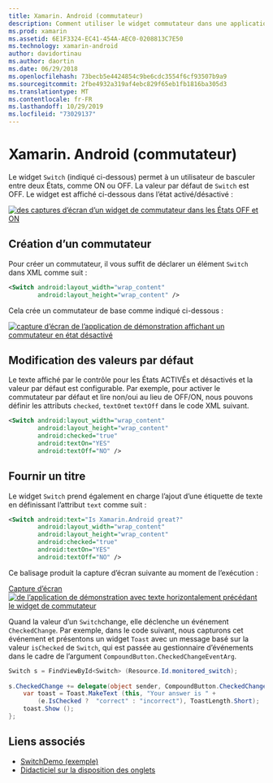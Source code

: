 ```yaml
---
title: Xamarin. Android (commutateur)
description: Comment utiliser le widget commutateur dans une application Xamarin. Android
ms.prod: xamarin
ms.assetid: 6E1F3324-EC41-454A-AEC0-0208813C7E50
ms.technology: xamarin-android
author: davidortinau
ms.author: daortin
ms.date: 06/29/2018
ms.openlocfilehash: 73becb5e4424854c9be6cdc3554f6cf93507b9a9
ms.sourcegitcommit: 2fbe4932a319af4ebc829f65eb1fb1816ba305d3
ms.translationtype: MT
ms.contentlocale: fr-FR
ms.lasthandoff: 10/29/2019
ms.locfileid: "73029137"
---
```

# <a name="xamarinandroid-switch"></a>Xamarin. Android (commutateur)

Le widget `Switch` (indiqué ci-dessous) permet à un utilisateur de basculer entre deux États, comme ON ou OFF. La valeur par défaut de `Switch` est OFF. Le widget est affiché ci-dessous dans l’état activé/désactivé :

[![des captures d’écran d’un widget de commutateur dans les États OFF et ON](switch-images/16-switch-onoff.png)](switch-images/16-switch-onoff.png#lightbox)

## <a name="creating-a-switch"></a>Création d’un commutateur

Pour créer un commutateur, il vous suffit de déclarer un élément `Switch` dans XML comme suit :

```xml
<Switch android:layout_width="wrap_content"
        android:layout_height="wrap_content" />
```

Cela crée un commutateur de base comme indiqué ci-dessous :

[![capture d’écran de l’application de démonstration affichant un commutateur en état désactivé](switch-images/07-switch.png)](switch-images/07-switch.png#lightbox)

## <a name="changing-default-values"></a>Modification des valeurs par défaut

Le texte affiché par le contrôle pour les États ACTIVÉs et désactivés et la valeur par défaut est configurable. Par exemple, pour activer le commutateur par défaut et lire non/oui au lieu de OFF/ON, nous pouvons définir les attributs `checked`, `textOn`et `textOff` dans le code XML suivant.

```xml
<Switch android:layout_width="wrap_content"
        android:layout_height="wrap_content"
        android:checked="true"
        android:textOn="YES"
        android:textOff="NO" />
```

## <a name="providing-a-title"></a>Fournir un titre

Le widget `Switch` prend également en charge l’ajout d’une étiquette de texte en définissant l’attribut `text` comme suit :

```xml
<Switch android:text="Is Xamarin.Android great?"
        android:layout_width="wrap_content"
        android:layout_height="wrap_content"
        android:checked="true"
        android:textOn="YES"
        android:textOff="NO" />
```

Ce balisage produit la capture d’écran suivante au moment de l’exécution :

[Capture d’écran ![de l’application de démonstration avec texte horizontalement précédant le widget de commutateur](switch-images/08-switch.png)](switch-images/08-switch.png#lightbox)

Quand la valeur d’un `Switch`change, elle déclenche un événement `CheckedChange`.
Par exemple, dans le code suivant, nous capturons cet événement et présentons un widget `Toast` avec un message basé sur la valeur `isChecked` de `Switch`, qui est passée au gestionnaire d’événements dans le cadre de l’argument `CompoundButton.CheckedChangeEventArg`.

```csharp
Switch s = FindViewById<Switch> (Resource.Id.monitored_switch);
           
s.CheckedChange += delegate(object sender, CompoundButton.CheckedChangeEventArgs e) {
    var toast = Toast.MakeText (this, "Your answer is " +
        (e.IsChecked ?  "correct" : "incorrect"), ToastLength.Short);
    toast.Show ();
};
```

## <a name="related-links"></a>Liens associés

- [SwitchDemo (exemple)](https://docs.microsoft.com/samples/xamarin/monodroid-samples/switchdemo)
- [Didacticiel sur la disposition des onglets](~/android/user-interface/layouts/tab-layout/index.md)
